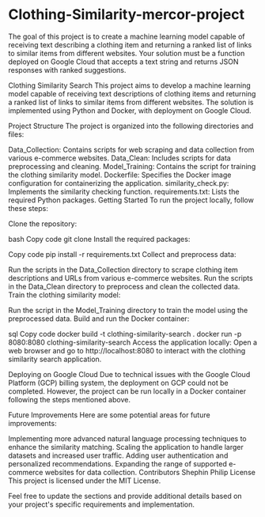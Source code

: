 # Clothing-Similarity-mercor-project
The goal of this project is to create a machine learning model capable of receiving text describing a clothing item and returning a ranked list of links to similar items from different websites. Your solution must be a function deployed on Google Cloud that accepts a text string and returns JSON responses with ranked suggestions.

Clothing Similarity Search
This project aims to develop a machine learning model capable of receiving text descriptions of clothing items and returning a ranked list of links to similar items from different websites. The solution is implemented using Python and Docker, with deployment on Google Cloud.

Project Structure
The project is organized into the following directories and files:

Data_Collection: Contains scripts for web scraping and data collection from various e-commerce websites.
Data_Clean: Includes scripts for data preprocessing and cleaning.
Model_Training: Contains the script for training the clothing similarity model.
Dockerfile: Specifies the Docker image configuration for containerizing the application.
similarity_check.py: Implements the similarity checking function.
requirements.txt: Lists the required Python packages.
Getting Started
To run the project locally, follow these steps:

Clone the repository:

bash
Copy code
git clone <repository-url>
Install the required packages:

Copy code
pip install -r requirements.txt
Collect and preprocess data:

Run the scripts in the Data_Collection directory to scrape clothing item descriptions and URLs from various e-commerce websites.
Run the scripts in the Data_Clean directory to preprocess and clean the collected data.
Train the clothing similarity model:

Run the script in the Model_Training directory to train the model using the preprocessed data.
Build and run the Docker container:

sql
Copy code
docker build -t clothing-similarity-search .
docker run -p 8080:8080 clothing-similarity-search
Access the application locally:
Open a web browser and go to http://localhost:8080 to interact with the clothing similarity search application.

Deploying on Google Cloud
Due to technical issues with the Google Cloud Platform (GCP) billing system, the deployment on GCP could not be completed. However, the project can be run locally in a Docker container following the steps mentioned above.

Future Improvements
Here are some potential areas for future improvements:

Implementing more advanced natural language processing techniques to enhance the similarity matching.
Scaling the application to handle larger datasets and increased user traffic.
Adding user authentication and personalized recommendations.
Expanding the range of supported e-commerce websites for data collection.
Contributors
Shephin Philip
License
This project is licensed under the MIT License.

Feel free to update the sections and provide additional details based on your project's specific requirements and implementation.

